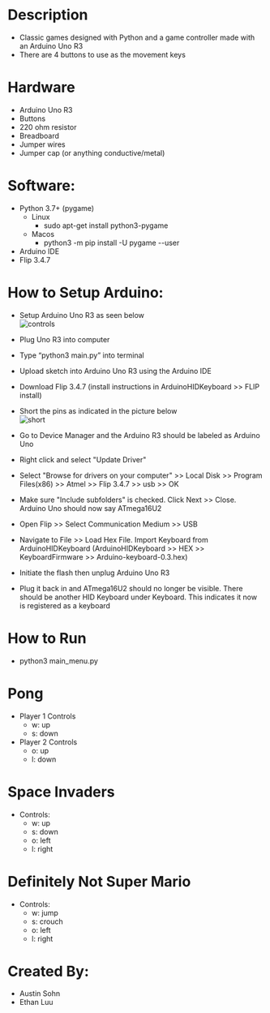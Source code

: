 # Description
- Classic games designed with Python and a game controller made with an Arduino Uno R3
- There are 4 buttons to use as the movement keys

# Hardware
- Arduino Uno R3
- Buttons 
- 220 ohm resistor
- Breadboard
- Jumper wires
- Jumper cap (or anything conductive/metal)

# Software:
- Python 3.7+ (pygame)
  - Linux
    - sudo apt-get install python3-pygame
  - Macos
    - python3 -m pip install -U pygame --user
- Arduino IDE
- Flip 3.4.7

# How to Setup Arduino:
- Setup Arduino Uno R3 as seen below  
 ![controls](https://user-images.githubusercontent.com/60045116/206090993-5dfa6c51-c538-4e79-ad8f-b7ad86a5a300.png)

- Plug Uno R3 into computer
- Type “python3 main.py” into terminal
- Upload sketch into Arduino Uno R3 using the Arduino IDE
- Download Flip 3.4.7 (install instructions in ArduinoHIDKeyboard >> FLIP install)
- Short the pins as indicated in the picture below  
 ![short](https://user-images.githubusercontent.com/60045116/206091070-d1b6b21a-3399-4fc9-acfc-3cbadca6c49f.png)

- Go to Device Manager and the Arduino R3 should be labeled as Arduino Uno
- Right click and select "Update Driver"
- Select "Browse for drivers on your computer" >> Local Disk >> Program Files(x86) >> Atmel >> Flip 3.4.7 >> usb >> OK
- Make sure "Include subfolders" is checked. Click Next >> Close. Arduino Uno should now say ATmega16U2
- Open Flip >> Select Communication Medium >> USB
- Navigate to File >> Load Hex File. Import Keyboard from ArduinoHIDKeyboard (ArduinoHIDKeyboard >> HEX >> KeyboardFirmware >> Arduino-keyboard-0.3.hex)
- Initiate the flash then unplug Arduino Uno R3
- Plug it back in and ATmega16U2 should no longer be visible. There should be another HID Keyboard under Keyboard. This indicates it now is registered as a keyboard

# How to Run
  - python3 main_menu.py
# Pong
  - Player 1 Controls
    - w: up
    - s: down
  - Player 2 Controls
    - o: up
    - l: down
# Space Invaders
  - Controls:
    - w: up
    - s: down
    - o: left
    - l: right
# Definitely Not Super Mario
  - Controls:
    - w: jump
    - s: crouch
    - o: left
    - l: right
# Created By:
- Austin Sohn
- Ethan Luu

